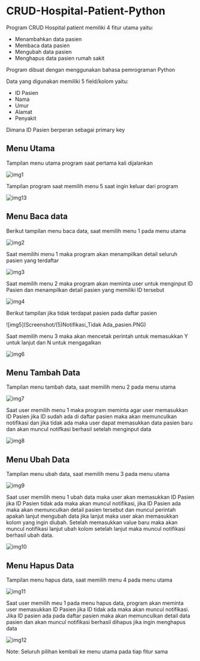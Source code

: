 # CRUD-Hospital-Patient-Python

Program CRUD Hospital patient memiliki 4 fitur utama yaitu:

- Menambahkan data pasien
- Membaca data pasien
- Mengubah data pasien
- Menghapus data pasien rumah sakit 

Program dibuat dengan menggunakan bahasa pemrograman Python

Data yang digunakan memiliki 5 field/kolom yaitu:
- ID Pasien
- Nama
- Umur
- Alamat 
- Penyakit

Dimana ID Pasien berperan sebagai primary key

## Menu Utama

Tampilan menu utama program saat pertama kali dijalankan

![img1](Screenshot/(1)Menu_utama.PNG)

Tampilan program saat memilih menu 5 saat ingin keluar dari program

![img13](Screenshot/(13)memberhentikan_program.PNG)

## Menu Baca data

Berikut tampilan menu baca data, saat memilih menu 1 pada menu utama

![img2](Screenshot/(2)Menu_lihatData.PNG)

Saat memilihi menu 1 maka program akan menampilkan detail seluruh pasien yang terdaftar

![img3](Screenshot/(3)data_seluruh_pasien.PNG)

Saat memilih menu 2 maka program akan meminta user untuk menginput ID Pasien dan menampilkan detail pasien yang memiliki ID tersebut

![img4](Screenshot/(4)data_pasien_tertentu.PNG)

Berikut tampilan jika tidak terdapat pasien pada daftar pasien

![img5](Screenshot/(5)Notifikasi_Tidak Ada_pasien.PNG)

Saat memilih menu 3 maka akan mencetak perintah untuk memasukkan Y untuk lanjut dan N untuk mengagalkan

![img6](Screenshot/(6)kembali_menu_utama.PNG)

## Menu Tambah Data

Tampilan menu tambah data, saat memilih menu 2 pada menu utama

![img7](Screenshot/(7)Menu_Tambahdata.PNG)

Saat user memilih menu 1 maka program meminta agar user memasukkan ID Pasien jika ID sudah ada di daftar pasien maka akan memunculkan notifikasi dan jika tidak ada maka user dapat memasukkan data pasien baru dan akan muncul notifkasi berhasil setelah menginput data

![img8](Screenshot/(8)Tambah_data.PNG)

## Menu Ubah Data

Tampilan menu ubah data, saat memilih menu 3 pada menu utama

![img9](Screenshot/(9)Menu_ubahData.PNG)

Saat user memilih menu 1 ubah data maka user akan memasukkan ID Pasien jika ID Pasien tidak ada maka akan muncul notifikasi, jika ID Pasien ada maka akan memunculkan detail pasien tersebut dan muncul perintah apakah lanjut mengubah data jika lanjut maka user akan memasukkan kolom yang ingin diubah. Setelah memasukkan value baru maka akan muncul notifikasi lanjut ubah kolom setelah lanjut maka muncul notifikasi berhasil ubah data.

![img10](Screenshot/(10)menu_ubah_data_pasien.PNG)

## Menu Hapus Data

Tampilan menu hapus data, saat memilih menu 4 pada menu utama

![img11](Screenshot/(11)menu_hapusData.PNG)

Saat user memilih meu 1 pada menu hapus data, program akan meminta user memasukkan ID Pasien jika ID tidak ada maka akan muncul notifikasi. Jika ID pasien ada pada daftar pasien maka akan memunculkan detail data pasien dan akan muncul notifikasi berhasil dihapus jika ingin menghapus data

![img12](Screenshot/(12)hapus_data.PNG)

Note: Seluruh pilihan kembali ke menu utama pada tiap fitur sama 


